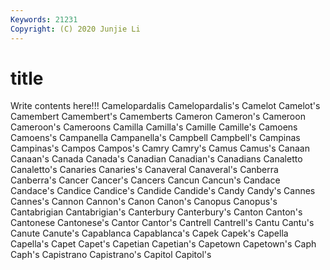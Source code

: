 ```yaml
---
Keywords: 21231
Copyright: (C) 2020 Junjie Li
---
```


# title

Write contents here!!!
Camelopardalis 
Camelopardalis's 
Camelot 
Camelot's 
Camembert 
Camembert's
Camemberts 
Cameron 
Cameron's 
Cameroon 
Cameroon's 
Cameroons 
Camilla 
Camilla's 
Camille 
Camille's
Camoens 
Camoens's 
Campanella 
Campanella's 
Campbell 
Campbell's 
Campinas 
Campinas's 
Campos 
Campos's
Camry 
Camry's 
Camus 
Camus's 
Canaan 
Canaan's 
Canada 
Canada's 
Canadian 
Canadian's
Canadians 
Canaletto 
Canaletto's 
Canaries 
Canaries's 
Canaveral 
Canaveral's 
Canberra 
Canberra's 
Cancer
Cancer's 
Cancers 
Cancun 
Cancun's 
Candace 
Candace's 
Candice 
Candice's 
Candide 
Candide's
Candy 
Candy's 
Cannes 
Cannes's 
Cannon 
Cannon's 
Canon 
Canon's 
Canopus 
Canopus's
Cantabrigian 
Cantabrigian's 
Canterbury 
Canterbury's 
Canton 
Canton's 
Cantonese 
Cantonese's 
Cantor 
Cantor's
Cantrell 
Cantrell's 
Cantu 
Cantu's 
Canute 
Canute's 
Capablanca 
Capablanca's 
Capek 
Capek's
Capella 
Capella's 
Capet 
Capet's 
Capetian 
Capetian's 
Capetown 
Capetown's 
Caph 
Caph's
Capistrano 
Capistrano's 
Capitol 
Capitol's 
